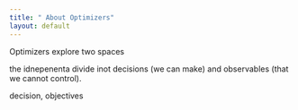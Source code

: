 ```yaml
---
title: " About Optimizers"
layout: default
---
```


Optimizers explore two spaces

the idnepenenta divide inot decisions (we can make) and observables (that we cannot control).

decision, objectives

